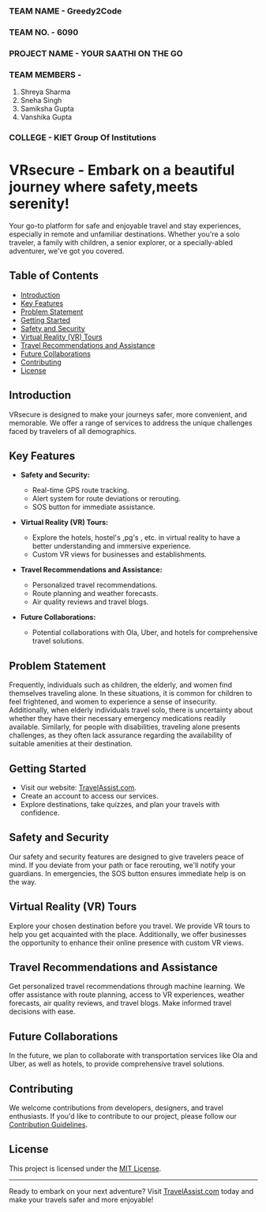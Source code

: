 ### TEAM NAME - Greedy2Code

### TEAM NO. - 6090

### PROJECT NAME - YOUR SAATHI ON THE GO

### TEAM MEMBERS - 
1. Shreya  Sharma
2. Sneha Singh
3. Samiksha Gupta
4. Vanshika Gupta



### COLLEGE - KIET Group Of Institutions



# VRsecure - Embark on a beautiful journey where safety,meets serenity!

 Your go-to platform for safe and enjoyable travel and stay experiences, especially in remote and unfamiliar destinations. Whether you're a solo traveler, a family with children, a senior explorer, or a specially-abled adventurer, we've got you covered.

## Table of Contents
- [Introduction](#introduction)
- [Key Features](#key-features)
- [Problem Statement](#problem-statement)
- [Getting Started](#getting-started)
- [Safety and Security](#safety-and-security)
- [Virtual Reality (VR) Tours](#virtual-reality-vr-tours)
- [Travel Recommendations and Assistance](#travel-recommendations-and-assistance)
- [Future Collaborations](#future-collaborations)
- [Contributing](#contributing)
- [License](#license)

## Introduction

VRsecure is designed to make your journeys safer, more convenient, and memorable. We offer a range of services to address the unique challenges faced by travelers of all demographics.

## Key Features

- **Safety and Security:**
  - Real-time GPS route tracking.
  - Alert system for route deviations or rerouting.
  - SOS button for immediate assistance.

- **Virtual Reality (VR) Tours:**
  - Explore the hotels, hostel's ,pg's , etc. in virtual reality to have a better understanding and immersive experience.
  - Custom VR views for businesses and establishments.

- **Travel Recommendations and Assistance:**
  - Personalized travel recommendations.
  - Route planning and weather forecasts.
  - Air quality reviews and travel blogs.

- **Future Collaborations:**
  - Potential collaborations with Ola, Uber, and hotels for comprehensive travel solutions.

## Problem Statement

Frequently, individuals such as children, the elderly, and women find themselves traveling alone. In these situations, it is common for children to feel frightened, and women to experience a sense of insecurity. Additionally, when elderly individuals travel solo, there is uncertainty about whether they have their necessary emergency medications readily available. Similarly, for people with disabilities, traveling alone presents challenges, as they often lack assurance regarding the availability of suitable amenities at their destination.

## Getting Started

- Visit our website: [TravelAssist.com](https://www.travelassist.com).
- Create an account to access our services.
- Explore destinations, take quizzes, and plan your travels with confidence.

## Safety and Security

Our safety and security features are designed to give travelers peace of mind. If you deviate from your path or face rerouting, we'll notify your guardians. In emergencies, the SOS button ensures immediate help is on the way.

## Virtual Reality (VR) Tours

Explore your chosen destination before you travel. We provide VR tours to help you get acquainted with the place. Additionally, we offer businesses the opportunity to enhance their online presence with custom VR views.

## Travel Recommendations and Assistance

Get personalized travel recommendations through machine learning. We offer assistance with route planning, access to VR experiences, weather forecasts, air quality reviews, and travel blogs. Make informed travel decisions with ease.

## Future Collaborations

In the future, we plan to collaborate with transportation services like Ola and Uber, as well as hotels, to provide comprehensive travel solutions.

## Contributing

We welcome contributions from developers, designers, and travel enthusiasts. If you'd like to contribute to our project, please follow our [Contribution Guidelines](CONTRIBUTING.md).

## License

This project is licensed under the [MIT License](LICENSE).

---

Ready to embark on your next adventure? Visit [TravelAssist.com](https://www.travelassist.com) today and make your travels safer and more enjoyable!





